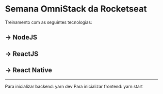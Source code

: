 # Semana OmniStack da Rocketseat

Treinamento com as seguintes tecnologias:

  -> NodeJS 
  -
  -> ReactJS
  -
  -> React Native
  -
  ---------------------------------------
  Para inicializar backend: yarn dev
  Para inicializar frontend: yarn start
